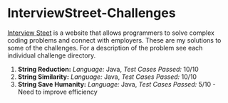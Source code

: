 InterviewStreet-Challenges
==========================

[Interview Steet](www.interviewstreet.com) is a website that allows programmers to solve complex coding problems and connect with employers. These are my solutions to some of the challenges. For a description of the problem see each individual challenge directory.

1. **String Reduction:** *Language:* Java, *Test Cases Passed:* 10/10
2. **String Similarity:** *Language:* Java, *Test Cases Passed:* 10/10
3. **String Save Humanity:** *Language:* Java, *Test Cases Passed:* 5/10 - Need to improve efficiency
